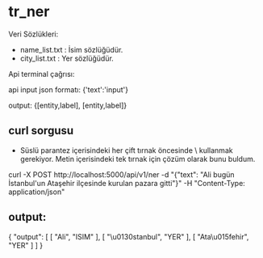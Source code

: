 # tr_ner

Veri Sözlükleri:

- name_list.txt : İsim sözlüğüdür.
- city_list.txt : Yer sözlüğüdür. 

Api terminal çağrısı:

api input json formatı:  {'text':'input'}


output: {[entity,label], [entity,label]} 

curl sorgusu
------------

* Süslü parantez içerisindeki her çift tırnak öncesinde \ kullanmak gerekiyor. Metin içerisindeki tek tırnak için çözüm olarak bunu buldum. 

curl -X POST http://localhost:5000/api/v1/ner -d "{\"text\": \"Ali bugün İstanbul'un Ataşehir ilçesinde kurulan pazara gitti\"}" -H "Content-Type: application/json"

output:
--------

{
  "output": [
    [
      "Ali", 
      "ISIM"
    ], 
    [
      "\u0130stanbul", 
      "YER"
    ], 
    [
      "Ata\u015fehir", 
      "YER"
    ]
  ]
}
